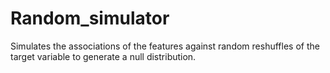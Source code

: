# Random_simulator
Simulates the associations of the features against random reshuffles of the target variable to generate a null distribution.
